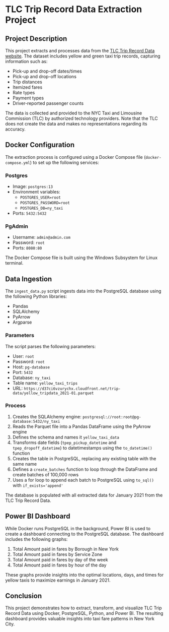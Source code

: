 # TLC Trip Record Data Extraction Project

## Project Description
This project extracts and processes data from the [TLC Trip Record Data website](https://www.nyc.gov/site/tlc/about/tlc-trip-record-data.page). The dataset includes yellow and green taxi trip records, capturing information such as:

- Pick-up and drop-off dates/times
- Pick-up and drop-off locations
- Trip distances
- Itemized fares
- Rate types
- Payment types
- Driver-reported passenger counts

The data is collected and provided to the NYC Taxi and Limousine Commission (TLC) by authorized technology providers. Note that the TLC does not create the data and makes no representations regarding its accuracy.

## Docker Configuration
The extraction process is configured using a Docker Compose file (`docker-compose.yml`) to set up the following services:

### Postgres
- Image: `postgres:13`
- Environment variables:
  - `POSTGRES_USER=root`
  - `POSTGRES_PASSWORD=root`
  - `POSTGRES_DB=ny_taxi`
- Ports: `5432:5432`

### PgAdmin
- Username: `admin@admin.com`
- Password: `root`
- Ports: `8080:80`

The Docker Compose file is built using the Windows Subsystem for Linux terminal.

## Data Ingestion
The `ingest_data.py` script ingests data into the PostgreSQL database using the following Python libraries:
- Pandas
- SQLAlchemy
- PyArrow
- Argparse

### Parameters
The script parses the following parameters:
- User: `root`
- Password: `root`
- Host: `pg-database`
- Port: `5432`
- Database: `ny_taxi`
- Table name: `yellow_taxi_trips`
- URL: `https://d37ci6vzurychx.cloudfront.net/trip-data/yellow_tripdata_2021-01.parquet`

### Process
1. Creates the SQLAlchemy engine: `postgresql://root:root@pg-database:5432/ny_taxi`
2. Reads the Parquet file into a Pandas DataFrame using the PyArrow engine
3. Defines the schema and names it `yellow_taxi_data`
4. Transforms date fields (`tpep_pickup_datetime` and `tpep_dropoff_datetime`) to datetimestamps using the `to_datetime()` function
5. Creates the table in PostgreSQL, replacing any existing table with the same name
6. Defines a `create_batches` function to loop through the DataFrame and create batches of 100,000 rows
7. Uses a for loop to append each batch to PostgreSQL using `to_sql()` with `if_exists='append'`

The database is populated with all extracted data for January 2021 from the TLC Trip Record Data.

## Power BI Dashboard
While Docker runs PostgreSQL in the background, Power BI is used to create a dashboard connecting to the PostgreSQL database. The dashboard includes the following graphs:

1. Total Amount paid in fares by Borough in New York
2. Total Amount paid in fares by Service Zone
3. Total Amount paid in fares by day of the week
4. Total Amount paid in fares by hour of the day

These graphs provide insights into the optimal locations, days, and times for yellow taxis to maximize earnings in January 2021.

## Conclusion
This project demonstrates how to extract, transform, and visualize TLC Trip Record Data using Docker, PostgreSQL, Python, and Power BI. The resulting dashboard provides valuable insights into taxi fare patterns in New York City.

